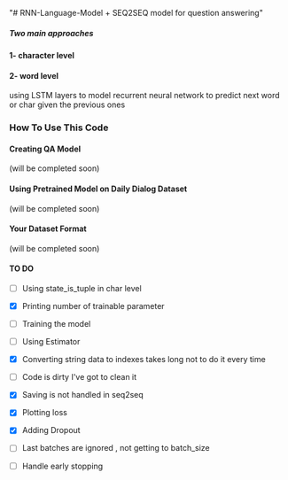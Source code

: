 "# RNN-Language-Model + SEQ2SEQ model for question answering" 

##### Two main approaches

#### 1- character level 

#### 2- word level

using  LSTM layers to model recurrent neural network to predict next word or char
given the previous ones

### How To  Use This Code

#### Creating QA Model
(will be completed soon)

#### Using Pretrained Model on Daily Dialog Dataset
(will be completed soon)

#### Your Dataset Format 
(will be completed soon)


#### TO DO

- [ ] Using state_is_tuple in char level

- [x] Printing number of trainable parameter

- [ ] Training the model

- [ ] Using Estimator

- [X] Converting string data to indexes takes long not to do it every time

- [ ] Code is dirty I've got to clean it

- [x] Saving is not handled in seq2seq

- [x] Plotting loss

- [x] Adding Dropout

- [ ] Last batches are ignored , not getting to batch_size

- [ ] Handle early stopping

